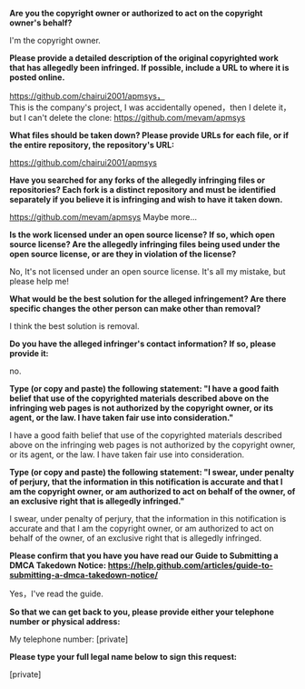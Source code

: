 **Are you the copyright owner or authorized to act on the copyright owner's behalf?**  

I'm the copyright owner.

**Please provide a detailed description of the original copyrighted work that has allegedly been infringed. If possible, include a URL to where it is posted online.**  

https://github.com/chairui2001/apmsys，  
This is the company's project, I was accidentally opened，then I delete it，but I can't delete the clone:
https://github.com/mevam/apmsys  

**What files should be taken down? Please provide URLs for each file, or if the entire repository, the repository's URL:**  

https://github.com/chairui2001/apmsys

**Have you searched for any forks of the allegedly infringing files or repositories? Each fork is a distinct repository and must be identified separately if you believe it is infringing and wish to have it taken down.**  

https://github.com/mevam/apmsys
Maybe more...

**Is the work licensed under an open source license? If so, which open source license? Are the allegedly infringing files being used under the open source license, or are they in violation of the license?**  

No, It's not licensed under an open source license. It's all my mistake, but please help me!

**What would be the best solution for the alleged infringement? Are there specific changes the other person can make other than removal?**  

I think the best solution is removal.

**Do you have the alleged infringer's contact information? If so, please provide it:**  

no.

**Type (or copy and paste) the following statement: "I have a good faith belief that use of the copyrighted materials described above on the infringing web pages is not authorized by the copyright owner, or its agent, or the law. I have taken fair use into consideration."**  

I have a good faith belief that use of the copyrighted materials described above on the infringing web pages is not authorized by the copyright owner, or its agent, or the law. I have taken fair use into consideration.

**Type (or copy and paste) the following statement: "I swear, under penalty of perjury, that the information in this notification is accurate and that I am the copyright owner, or am authorized to act on behalf of the owner, of an exclusive right that is allegedly infringed."**  

I swear, under penalty of perjury, that the information in this notification is accurate and that I am the copyright owner, or am authorized to act on behalf of the owner, of an exclusive right that is allegedly infringed.

**Please confirm that you have you have read our Guide to Submitting a DMCA Takedown Notice: https://help.github.com/articles/guide-to-submitting-a-dmca-takedown-notice/**  

Yes，I've read the guide.

**So that we can get back to you, please provide either your telephone number or physical address:**  

My telephone number: [private]  

**Please type your full legal name below to sign this request:**  

[private]  
